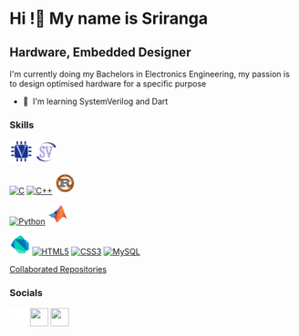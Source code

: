 Hi !👋 My name is Sriranga
=====================================================================================================================================

Hardware, Embedded Designer
------------------------------------

I'm currently doing my Bachelors in Electronics Engineering, my passion is to design optimised hardware for a specific purpose

* 🧠  I'm learning SystemVerilog and Dart

### Skills

<p align="left">
<a href="https://www.xilinx.com/" target="_blank" rel="noreferrer"><img src="https://github.com/vscode-icons/vscode-icons/raw/master/icons/file_type_verilog.svg" width="41" height="41" alt="Verilog" /></a>
<a href="https://www.xilinx.com/" target="_blank" rel="noreferrer"><img src="https://github.com/vscode-icons/vscode-icons/raw/master/icons/file_type_systemverilog.svg" width="39" height="39" alt="SystemVerilog" /></a>
  
<a href="https://docs.microsoft.com/en-us/cpp/?view=msvc-170" target="_blank" rel="noreferrer"><img src="https://raw.githubusercontent.com/danielcranney/readme-generator/main/public/icons/skills/c-colored.svg" width="36" height="36" alt="C" /></a>
<a href="https://docs.microsoft.com/en-us/cpp/?view=msvc-170" target="_blank" rel="noreferrer"><img src="https://raw.githubusercontent.com/danielcranney/readme-generator/main/public/icons/skills/cplusplus-colored.svg" width="36" height="36" alt="C++" /></a>
<a href="https://www.rust-lang.org/" target="_blank" rel="noreferrer"><img src="https://raw.githubusercontent.com/vscode-icons/vscode-icons/master/icons/file_type_rust.svg" width="37" height="37" alt="Rust" /></a>
  
<a href="https://www.python.org/" target="_blank" rel="noreferrer"><img src="https://raw.githubusercontent.com/danielcranney/readme-generator/main/public/icons/skills/python-colored.svg" width="35" height="35" alt="Python" /></a>
<a href="https://www.mathworks.com/products/matlab.html" target="_blank" rel="noreferrer"><img src="https://github.com/vscode-icons/vscode-icons/raw/master/icons/file_type_matlab.svg" width="37" height="37" alt="MATLAB" /></a>

<a href="https://dart.dev/" target="_blank" rel="noreferrer"><img src="https://github.com/vscode-icons/vscode-icons/raw/master/icons/file_type_dartlang.svg" width="36" height="36" alt="Dart" /></a>
<a href="https://developer.mozilla.org/en-US/docs/Glossary/HTML5" target="_blank" rel="noreferrer"><img src="https://raw.githubusercontent.com/danielcranney/readme-generator/main/public/icons/skills/html5-colored.svg" width="36" height="36" alt="HTML5" /></a>
<a href="https://www.w3.org/TR/CSS/#css" target="_blank" rel="noreferrer"><img src="https://raw.githubusercontent.com/danielcranney/readme-generator/main/public/icons/skills/css3-colored.svg" width="36" height="36" alt="CSS3" /></a>
<a href="https://www.mysql.com/" target="_blank" rel="noreferrer"><img src="https://raw.githubusercontent.com/danielcranney/readme-generator/main/public/icons/skills/mysql-colored.svg" width="36" height="36" alt="MySQL" /></a>
</p>

[Collaborated Repositories](https://github.com/stars/Eloquencere/lists/collaborated-repositories)

### Socials

<p align="left"> <a href="https://www.github.com/Eloquencere" target="_blank" rel="noreferrer"><img src="https://github.com/Eloquencere/Eloquencere/blob/main/Icons/github-mark-white.svg" width="32" height="32" /></a> <a href="https://www.stackoverflow.com/users/20164314/eloquencer" target="_blank" rel="noreferrer"><img src="https://raw.githubusercontent.com/danielcranney/readme-generator/main/public/icons/socials/stackoverflow.svg" width="32" height="32" /></a> <a href="https://www.linkedin.com/in/srirangarajan-t-m/" target="_blank" rel="noreferrer"><img src="https://raw.githubusercontent.com/danielcranney/readme-generator/main/public/icons/socials/linkedin.svg" width="32" height="32" /></a></p>
